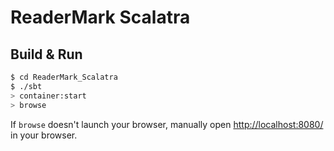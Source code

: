 # ReaderMark Scalatra #

## Build & Run ##

```sh
$ cd ReaderMark_Scalatra
$ ./sbt
> container:start
> browse
```

If `browse` doesn't launch your browser, manually open [http://localhost:8080/](http://localhost:8080/) in your browser.
